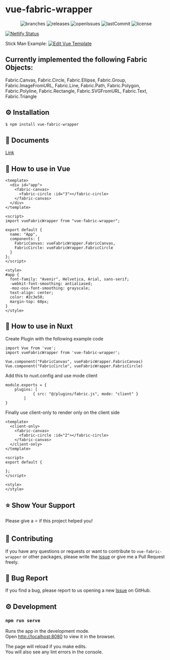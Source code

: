 # vue-fabric-wrapper

<p align="center">
	<img src="https://flat.badgen.net/github/branches/bensladden/vue-fabric" alt="branches">
	<img src="https://flat.badgen.net/github/releases/bensladden/vue-fabric" alt="releases">
	<img src="https://flat.badgen.net/github/open-issues/bensladden/vue-fabric" alt="openIssues">
	<img src="https://flat.badgen.net/github/last-commit/bensladden/vue-fabric" alt="lastCommit">
	<img src="https://flat.badgen.net/github/license/bensladden/vue-fabric" alt="license">
</p>

[![Netlify Status](https://api.netlify.com/api/v1/badges/c31e91bb-b672-483c-bf98-1582de3cfaec/deploy-status)](https://app.netlify.com/sites/vue-fabric-wrapper/deploys)

Stick Man Example: [![Edit Vue Template](https://codesandbox.io/static/img/play-codesandbox.svg)](https://codesandbox.io/s/vue-template-rltsr?fontsize=14&hidenavigation=1&theme=dark)


## Currently implemented the following Fabric Objects:
  Fabric.Canvas,
  Fabric.Circle,
  Fabric.Ellipse,
  Fabric.Group,
  Fabric.ImageFromURL,
  Fabric.Line,
  Fabric.Path,
  Fabric.Polygon,
  Fabric.Polyline,
  Fabric.Rectangle,
  Fabric.SVGFromURL,
  Fabric.Text,
  Fabric.Triangle

## ⚙️ Installation
```sh
$ npm install vue-fabric-wrapper
```
## 📄 Documents
[Link](https://vue-fabric-wrapper.netlify.com/)

## 🚀 How to use in Vue

```vue
<template>
  <div id="app">
    <fabric-canvas>
      <fabric-circle :id="3"></fabric-circle>
    </fabric-canvas>
  </div>
</template>

<script>
import vueFabricWrapper from "vue-fabric-wrapper";

export default {
  name: "App",
  components: {
    FabricCanvas: vueFabricWrapper.FabricCanvas,
    FabricCircle: vueFabricWrapper.FabricCircle
  }
};
</script>

<style>
#app {
  font-family: "Avenir", Helvetica, Arial, sans-serif;
  -webkit-font-smoothing: antialiased;
  -moz-osx-font-smoothing: grayscale;
  text-align: center;
  color: #2c3e50;
  margin-top: 60px;
}
</style>

```
## 🚀 How to use in Nuxt
Create Plugin with the following example code
```
import Vue from 'vue';
import vueFabricWrapper from 'vue-fabric-wrapper';

Vue.component("FabricCanvas", vueFabricWrapper.FabricCanvas)
Vue.component("FabricCircle", vueFabricWrapper.FabricCircle)
```

Add this to nuxt.config and use mode client
```
module.exports = {
	plugins: [
			{ src: "@/plugins/fabric.js", mode: "client" }
		]
}
```

Finally use client-only to render only on the client side
```
<template>
  <client-only>
    <fabric-canvas>
      <fabric-circle :id="2"></fabric-circle>
    </fabric-canvas>
  </client-only>
</template>

<script>
export default {

};
</script>

<style>
</style>
```

## ⭐️ Show Your Support
Please give a ⭐️ if this project helped you!


## 👏 Contributing

If you have any questions or requests or want to contribute to `vue-fabric-wrapper` or other packages, please write the [issue](https://github.com/bensladden/vue-fabric-wrapper/issues) or give me a Pull Request freely.

## 🐞 Bug Report

If you find a bug, please report to us opening a new [Issue](https://github.com/bensladden/vue-fabric-wrapper/issues) on GitHub.

## ⚙️ Development
### `npm run serve`

Runs the app in the development mode.<br>
Open [http://localhost:8080](http://localhost:8080) to view it in the browser.

The page will reload if you make edits.<br>
You will also see any lint errors in the console.